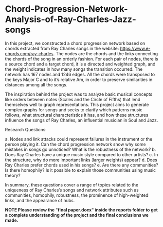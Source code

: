 # Chord-Progression-Network-Analysis-of-Ray-Charles-Jazz-songs

In this project, we constructed a chord progression network based on chords extracted from Ray Charles songs in the website: https://www.e-chords.com/ray-charles. The nodes are the chords and the links connecting the chords of the song in an orderly fashion. For each pair of nodes, there is a source chord and a target chord, it is a directed and weighted graph, and the weight indicates in how many songs the transition occurred. The network has 167 nodes and 1246 edges. All the chords were transposed to the keys Major C and to it’s relative Am, in order to preserve similarities in distances among all the songs.

The inspiration behind the project was to analyze basic musical concepts like orders between notes (Scales and the Circle of Fifths) that lend themselves well to graph representations. This project aims to generate complex graphs for songs and seeks to clarify which patterns music follows, what structural characteristics it has, and how these structures influence the songs of Ray Charles, an influential musician in Soul and Jazz.

Research Questions: 

a.	Nodes and link attacks could represent failures in the instrument or the person playing it. Can the chord progression network show why some mistakes in songs go unnoticed? What is the robustness of the network?
b.	Does Ray Charles have a unique music style compared to other artists?
c.	In the structure, why do more important links (larger weights) appear? 
d.	Does Ray Charles prefer chords used in his songs?
e.	Are there any communities? Is there homophily? Is it possible to explain those communities using music theory?
	
In summary, these questions cover a range of topics related to the uniqueness of Ray Charles’s songs and network attributes such as communities, homophily, robustness, the prominence of high-weighted links, and the appearance of hubs. 

<b> NOTE Please review the "final paper.docx" inside the reports folder to get a complete understanding of the project and the final conclusions we made. </b>
